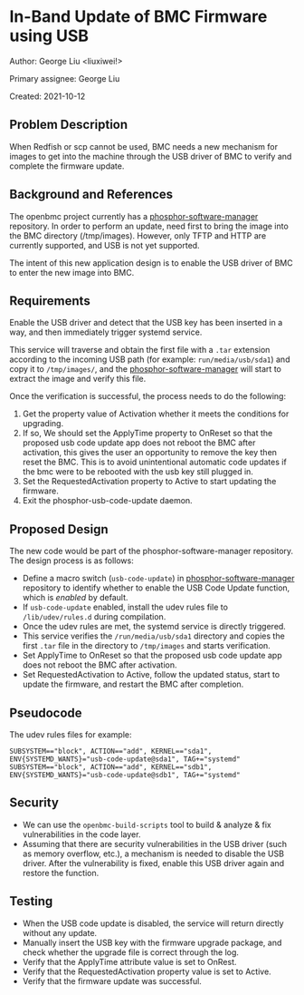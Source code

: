 # In-Band Update of BMC Firmware using USB

Author: George Liu <liuxiwei!>

Primary assignee: George Liu

Created: 2021-10-12

## Problem Description

When Redfish or scp cannot be used, BMC needs a new mechanism for images to get
into the machine through the USB driver of BMC to verify and complete the
firmware update.

## Background and References

The openbmc project currently has a [phosphor-software-manager][1] repository.
In order to perform an update, need first to bring the image into the BMC
directory (/tmp/images). However, only TFTP and HTTP are currently supported,
and USB is not yet supported.

The intent of this new application design is to enable the USB driver of BMC to
enter the new image into BMC.

## Requirements

Enable the USB driver and detect that the USB key has been inserted in a way,
and then immediately trigger systemd service.

This service will traverse and obtain the first file with a `.tar` extension
according to the incoming USB path (for example: `run/media/usb/sda1`) and copy
it to `/tmp/images/`, and the [phosphor-software-manager][1] will start to
extract the image and verify this file.

Once the verification is successful, the process needs to do the following:
1. Get the property value of Activation whether it meets the conditions for
   upgrading.
2. If so, We should set the ApplyTime property to OnReset so that the proposed
   usb code update app does not reboot the BMC after activation, this gives the
   user an opportunity to remove the key then reset the BMC. This is to avoid
   unintentional automatic code updates if the bmc were to be rebooted with the
   usb key still plugged in.
3. Set the RequestedActivation property to Active to start updating the firmware.
4. Exit the phosphor-usb-code-update daemon.

## Proposed Design

The new code would be part of the phosphor-software-manager repository.
The design process is as follows:
 - Define a macro switch (`usb-code-update`) in [phosphor-software-manager][1]
repository to identify whether to enable the USB Code Update function,
which is _enabled_ by default.
 - If `usb-code-update` enabled, install the udev rules file to
`/lib/udev/rules.d` during compilation.
 - Once the udev rules are met, the systemd service is directly triggered.
 - This service verifies the `/run/media/usb/sda1` directory and copies
the first `.tar` file in the directory to `/tmp/images` and starts verification.
 - Set ApplyTime to OnReset so that the proposed usb code update app does not reboot
the BMC after activation.
 - Set RequestedActivation to Active, follow the updated status, start to update
the firmware, and restart the BMC after completion.

## Pseudocode

The udev rules files for example:
```
SUBSYSTEM=="block", ACTION=="add", KERNEL=="sda1", ENV{SYSTEMD_WANTS}="usb-code-update@sda1", TAG+="systemd"
SUBSYSTEM=="block", ACTION=="add", KERNEL=="sdb1", ENV{SYSTEMD_WANTS}="usb-code-update@sdb1", TAG+="systemd"
```

## Security

 - We can use the `openbmc-build-scripts` tool to build & analyze & fix vulnerabilities
in the code layer.
 - Assuming that there are security vulnerabilities in the USB driver (such as memory
overflow, etc.), a mechanism is needed to disable the USB driver. After the vulnerability
is fixed, enable this USB driver again and restore the function.

## Testing

 - When the USB code update is disabled, the service will return directly without any update.
 - Manually insert the USB key with the firmware upgrade package, and check whether
the upgrade file is correct through the log.
 - Verify that the ApplyTime attribute value is set to OnRest.
 - Verify that the RequestedActivation property value is set to Active.
 - Verify that the firmware update was successful.

[1]: https://github.com/openbmc/phosphor-bmc-code-mgmt
